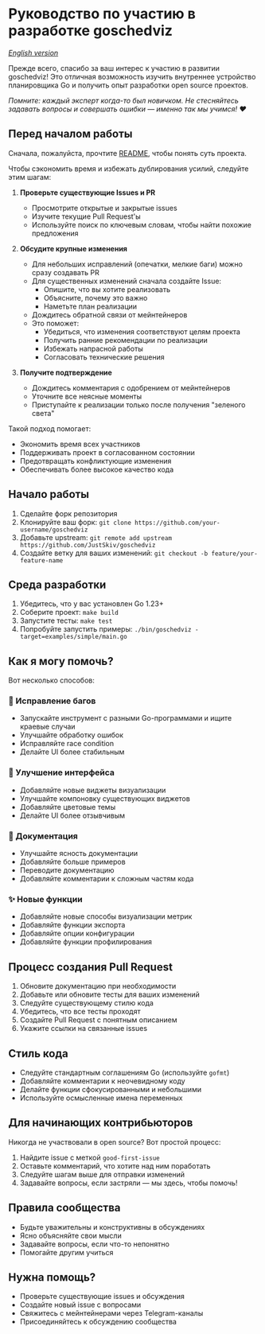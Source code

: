 # Руководство по участию в разработке goschedviz

*[English version](CONTRIBUTING.md)*

Прежде всего, спасибо за ваш интерес к участию в развитии goschedviz! Это отличная возможность изучить внутреннее
устройство планировщика Go и получить опыт разработки open source проектов.

_Помните: каждый эксперт когда-то был новичком. Не стесняйтесь задавать вопросы и совершать ошибки — именно так мы
учимся! ❤️_

## Перед началом работы

Сначала, пожалуйста, прочтите [README](README.ru.md), чтобы понять суть проекта.

Чтобы сэкономить время и избежать дублирования усилий, следуйте этим шагам:

1. **Проверьте существующие Issues и PR**
    - Просмотрите открытые и закрытые issues
    - Изучите текущие Pull Request'ы
    - Используйте поиск по ключевым словам, чтобы найти похожие предложения

2. **Обсудите крупные изменения**
    - Для небольших исправлений (опечатки, мелкие баги) можно сразу создавать PR
    - Для существенных изменений сначала создайте Issue:
        - Опишите, что вы хотите реализовать
        - Объясните, почему это важно
        - Наметьте план реализации
    - Дождитесь обратной связи от мейнтейнеров
    - Это поможет:
        - Убедиться, что изменения соответствуют целям проекта
        - Получить ранние рекомендации по реализации
        - Избежать напрасной работы
        - Согласовать технические решения

3. **Получите подтверждение**
    - Дождитесь комментария с одобрением от мейнтейнеров
    - Уточните все неясные моменты
    - Приступайте к реализации только после получения "зеленого света"

Такой подход помогает:

- Экономить время всех участников
- Поддерживать проект в согласованном состоянии
- Предотвращать конфликтующие изменения
- Обеспечивать более высокое качество кода

## Начало работы

1. Сделайте форк репозитория
2. Клонируйте ваш форк: `git clone https://github.com/your-username/goschedviz`
3. Добавьте upstream: `git remote add upstream https://github.com/JustSkiv/goschedviz`
4. Создайте ветку для ваших изменений: `git checkout -b feature/your-feature-name`

## Среда разработки

1. Убедитесь, что у вас установлен Go 1.23+
2. Соберите проект: `make build`
3. Запустите тесты: `make test`
4. Попробуйте запустить примеры: `./bin/goschedviz -target=examples/simple/main.go`

## Как я могу помочь?

Вот несколько способов:

### 🐛 Исправление багов

- Запускайте инструмент с разными Go-программами и ищите краевые случаи
- Улучшайте обработку ошибок
- Исправляйте race condition
- Делайте UI более стабильным

### 🎨 Улучшение интерфейса

- Добавляйте новые виджеты визуализации
- Улучшайте компоновку существующих виджетов
- Добавляйте цветовые темы
- Делайте UI более отзывчивым

### 📝 Документация

- Улучшайте ясность документации
- Добавляйте больше примеров
- Переводите документацию
- Добавляйте комментарии к сложным частям кода

### ✨ Новые функции

- Добавляйте новые способы визуализации метрик
- Добавляйте функции экспорта
- Добавляйте опции конфигурации
- Добавляйте функции профилирования

## Процесс создания Pull Request

1. Обновите документацию при необходимости
2. Добавьте или обновите тесты для ваших изменений
3. Следуйте существующему стилю кода
4. Убедитесь, что все тесты проходят
5. Создайте Pull Request с понятным описанием
6. Укажите ссылки на связанные issues

## Стиль кода

- Следуйте стандартным соглашениям Go (используйте `gofmt`)
- Добавляйте комментарии к неочевидному коду
- Делайте функции сфокусированными и небольшими
- Используйте осмысленные имена переменных

## Для начинающих контрибьюторов

Никогда не участвовали в open source? Вот простой процесс:

1. Найдите issue с меткой `good-first-issue`
2. Оставьте комментарий, что хотите над ним поработать
3. Следуйте шагам выше для отправки изменений
4. Задавайте вопросы, если застряли — мы здесь, чтобы помочь!

## Правила сообщества

- Будьте уважительны и конструктивны в обсуждениях
- Ясно объясняйте свои мысли
- Задавайте вопросы, если что-то непонятно
- Помогайте другим учиться

## Нужна помощь?

- Проверьте существующие issues и обсуждения
- Создайте новый issue с вопросами
- Свяжитесь с мейнтейнерами через Telegram-каналы
- Присоединяйтесь к обсуждению сообщества
